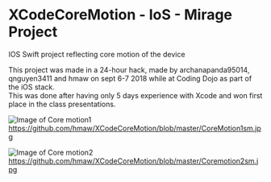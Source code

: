 # XCodeCoreMotion  - IoS - Mirage Project
IOS Swift project reflecting core motion of the device

This project was made in a 24-hour hack, made by archanapanda95014, qnguyen3411 and hmaw on sept 6-7 2018 
while at Coding Dojo as part of the iOS stack.  
This was done after having only 5 days experience with Xcode and won first place in the class presentations.

![Image of Core motion1](hmaw.github.com/repository/img/CoreMotion1sm.jpg)
https://github.com/hmaw/XCodeCoreMotion/blob/master/CoreMotion1sm.jpg

![Image of Core motion2](hmaw.github.com/repository/img/Coremotion2sm.jpg)
https://github.com/hmaw/XCodeCoreMotion/blob/master/Coremotion2sm.jpg
